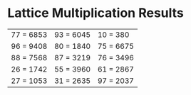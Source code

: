 # Lattice Multiplication Results

|   |   |   |
|---|---|---|
| 77 = 6853 | 93 = 6045 | 10 = 380 |
| 96 = 9408 | 80 = 1840 | 75 = 6675 |
| 88 = 7568 | 87 = 3219 | 76 = 3496 |
| 26 = 1742 | 55 = 3960 | 61 = 2867 |
| 27 = 1053 | 31 = 2635 | 97 = 2037 |
